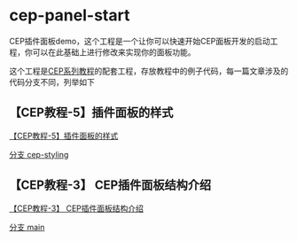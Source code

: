# cep-panel-start

CEP插件面板demo，这个工程是一个让你可以快速开始CEP面板开发的启动工程，你可以在此基础上进行修改来实现你的面板功能。

这个工程是[CEP系列教程](https://blog.cutterman.cn/)的配套工程，存放教程中的例子代码，每一篇文章涉及的代码分支不同，列举如下

## 【CEP教程-5】插件面板的样式

[【CEP教程-5】插件面板的样式](https://blog.cutterman.cn/2021/11/01/cep-panel-styling/)

[分支 cep-styling](https://github.com/cutterman-cn/cep-panel-start/tree/cep-styling)


## 【CEP教程-3】 CEP插件面板结构介绍

[【CEP教程-3】 CEP插件面板结构介绍](https://blog.cutterman.cn/2021/10/07/cep-panel-structure/)

[分支 main](https://github.com/cutterman-cn/cep-panel-start/tree/main)